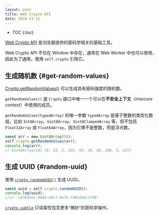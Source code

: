 ```yaml
---
layout: post
title: Web Crypto API
date: 2024-11-11
---
```


* TOC
{:toc}

[Web Crypto API](https://developer.mozilla.org/en-US/docs/Web/API/Web_Crypto_API) 是浏览器提供的密码学相关的基础工具。

Web Crypto API 不仅在 Window 中存在，通常在 Web Worker 中也可以使用，因此为了通用，使用 `self.crypto` 引用它。

## 生成随机数 {#get-random-values}

[Crypto.getRandomValues()](https://developer.mozilla.org/en-US/docs/Web/API/Crypto/getRandomValues) 可以生成具有密码强度的随机数。

`getRandomValues()` 是 `Crypto` 接口中唯一一个可以在**不安全上下文**（*insecure context*）中使用的成员。

`getRandomValues(typedArray)` 的唯一参数 `typedArray` 是基于整数的类型化数组，比如 `Int8Array`、`Uint8Array`、`Uint8ClampedArray` 等，但不包括 `Float32Array` 或 `Float64Array`，因为它俩不是整数，而是浮点数。

```js
const arr = new Uint8Array(10);
self.crypto.getRandomValues(arr);
console.log(arr);
// Uint8Array(10) [9, 33, 2, 232, 65, 49, 48, 208, 5, 237]
```

## 生成 UUID {#random-uuid}

使用 [`crypto.randomUUID()`](https://developer.mozilla.org/en-US/docs/Web/API/Crypto/randomUUID) 生成 UUID。

```js
const uuid = self.crypto.randomUUID();
console.log(uuid);
//=> 'c07b42e1-0904-44c7-9e7e-fd92dabc1fd0'
```

[`crypto.subtle`](https://developer.mozilla.org/en-US/docs/Web/API/Crypto/subtle) 只读属性包含更多“微妙”的密码学操作。
